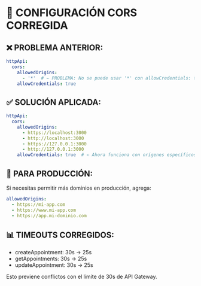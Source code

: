 # 🔧 CONFIGURACIÓN CORS CORREGIDA

## ❌ **PROBLEMA ANTERIOR:**
```yaml
httpApi:
  cors:
    allowedOrigins:
      - '*'  # ← PROBLEMA: No se puede usar '*' con allowCredentials: true
    allowCredentials: true
```

## ✅ **SOLUCIÓN APLICADA:**
```yaml
httpApi:
  cors:
    allowedOrigins:
      - https://localhost:3000
      - http://localhost:3000
      - https://127.0.0.1:3000
      - http://127.0.0.1:3000
    allowCredentials: true  # ← Ahora funciona con orígenes específicos
```

## 🚀 **PARA PRODUCCIÓN:**
Si necesitas permitir más dominios en producción, agrega:
```yaml
allowedOrigins:
  - https://mi-app.com
  - https://www.mi-app.com
  - https://app.mi-dominio.com
```

## 📊 **TIMEOUTS CORREGIDOS:**
- createAppointment: 30s → 25s
- getAppointments: 30s → 25s  
- updateAppointment: 30s → 25s

Esto previene conflictos con el límite de 30s de API Gateway.